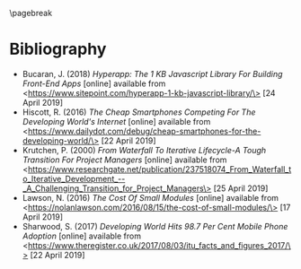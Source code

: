 \pagebreak

# Bibliography

* Bucaran, J. (2018) *Hyperapp: The 1 KB Javascript Library For Building Front-End Apps* [online] available from \<https://www.sitepoint.com/hyperapp-1-kb-javascript-library/\> [24 April 2019]
* Hiscott, R. (2016) *The Cheap Smartphones Competing For The Developing World's Internet* [online] available from \<https://www.dailydot.com/debug/cheap-smartphones-for-the-developing-world/\> [22 April 2019]
* Krutchen, P. (2000) *From Waterfall To Iterative Lifecycle-A Tough Transition For Project Managers* [online] available from \<https://www.researchgate.net/publication/237518074_From_Waterfall_to_Iterative_Development_--_A_Challenging_Transition_for_Project_Managers\> [25 April 2019]
* Lawson, N. (2016) *The Cost Of Small Modules* [online] available from \<https://nolanlawson.com/2016/08/15/the-cost-of-small-modules/\> [17 April 2019]
* Sharwood, S. (2017) *Developing World Hits 98.7 Per Cent Mobile Phone Adoption* [online] available from  
\<https://www.theregister.co.uk/2017/08/03/itu_facts_and_figures_2017/\> [22 April 2019]
